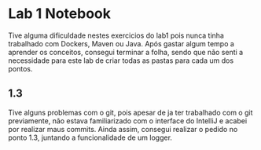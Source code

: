 # Lab 1 Notebook

Tive alguma dificuldade nestes exercicios do lab1 pois nunca tinha trabalhado com Dockers, Maven ou Java.
Após gastar algum tempo a aprender os conceitos, consegui terminar a folha,
sendo que não senti a necessidade para este lab de criar todas as pastas para cada um dos pontos.

## 1.3
Tive alguns problemas com o git, pois apesar de ja ter trabalhado com o git previamente, não estava familiarizado com o interface do IntelliJ e acabei por realizar maus commits.
Ainda assim, consegui realizar o pedido no ponto 1.3, juntando a funcionalidade de um logger.

